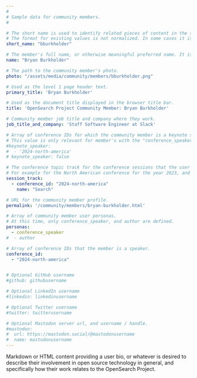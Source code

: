 ```yaml
---
#
# Sample data for community members.
#

# The short name is used to identify related pieces of content in the site. For example it is used in the "authors" array of blog posts, and it is used in the "presenters" array for OpenSearch Conference sessions to identify who is speaking.
# The format for existing values is not normalized. In some cases it is "first-initial-of-first-name" + "last-name", or matching a GitHub username, or something all together random. What is important is that it is unique within the system.
short_name: "bburkholder"

# The member's full name, or otherwise meaningful preferred name. It is used in the templates for presenting content authors as well as the name of conference speakers.
name: "Bryan Burkholder"

# The path to the community member's photo.
photo: "/assets/media/community/members/bburkholder.png"

# Used as the level 1 page header text.
primary_title: 'Bryan Burkholder'

# Used as the document title displayed in the browser title bar.
title: 'OpenSearch Project Community Member: Bryan Burkholder'

# Community member job title and company where they work.
job_title_and_company: 'Staff Software Engineer at Slack'

# Array of conference IDs for which the community member is a keynote speaker, if any, or boolean false otherwise.
# This value is only relevant for member's with the "conference_speaker" user persona.
#keynote_speaker:
#  - '2024-north-america'
# keynote_speaker: false

# The conference topic track for the conference sessions that the user is a speaker. These are shaped as an array of value pairs mapping conference ID and name. 
# For example for the North American conference for the year 2023, and the "Community" track:
session_track: 
  - conference_id: "2024-north-america"
    name: "Search"

# URL for the community member profile.
permalink: '/community/members/bryan-burkholder.html'

# Array of community member user personas.
# At this time, only conference_speaker, and author are defined.
personas:
  - conference_speaker
#  - author

# Array of conference IDs that the member is a speaker.
conference_id:
  - "2024-north-america"


# Optional GitHub username
#github: githubusername

# Optional LinkedIn username
#linkedin: linkedinusername

# Optional Twitter username
#twitter: twitterusername

# Optional Mastodon server url, and username / handle.
#mastodon:
#  url: https://mastodon.social/@mastodonusername
#  name: mastodonusername
---
```


Markdown or HTML content providing a user bio, or whatever is desired to describe their involvement in open source technology in general, and specifically how their work relates to the OpenSearch Project.
